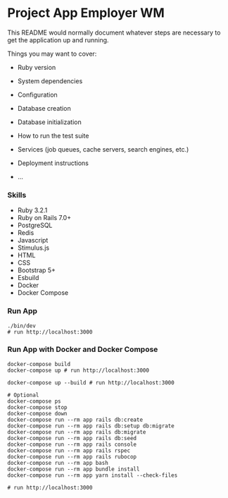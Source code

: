 # Project App Employer WM

This README would normally document whatever steps are necessary to get the
application up and running.

Things you may want to cover:

* Ruby version

* System dependencies

* Configuration

* Database creation

* Database initialization

* How to run the test suite

* Services (job queues, cache servers, search engines, etc.)

* Deployment instructions

* ...

### Skills

- Ruby 3.2.1
- Ruby on Rails 7.0+
- PostgreSQL
- Redis
- Javascript
- Stimulus.js
- HTML
- CSS
- Bootstrap 5+
- Esbuild
- Docker
- Docker Compose

### Run App

```shell
./bin/dev
# run http://localhost:3000
```

### Run App with Docker and Docker Compose

```shell
docker-compose build
docker-compose up # run http://localhost:3000
 
docker-compose up --build # run http://localhost:3000

# Optional
docker-compose ps
docker-compose stop
docker-compose down
docker-compose run --rm app rails db:create
docker-compose run --rm app rails db:setup db:migrate 
docker-compose run --rm app rails db:migrate 
docker-compose run --rm app rails db:seed 
docker-compose run --rm app rails console
docker-compose run --rm app rails rspec
docker-compose run --rm app rails rubocop
docker-compose run --rm app bash
docker-compose run --rm app bundle install
docker-compose run --rm app yarn install --check-files 

# run http://localhost:3000
```